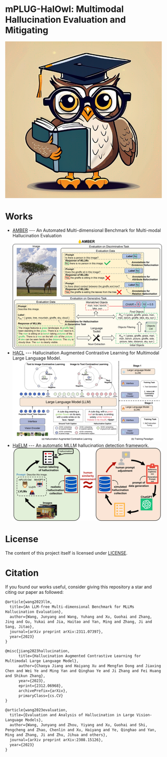 # mPLUG-HalOwl: Multimodal Hallucination Evaluation and Mitigating

![logo](owl.png?v=1&type=image)

# Works
 - [AMBER](https://github.com/X-PLUG/mPLUG-HalOwl/tree/main/AMBER) --- An Automated Multi-dimensional Benchmark for Multi-modal Hallucination Evaluation ![logo](AMBER.jpg?v=1&type=image)
 - [HACL](https://arxiv.org/abs/2312.06968) --- Hallucination Augmented Contrastive Learning for Multimodal Large Language Model. ![logo](hacl.png?v=1&type=image)
 - [HaELM](https://github.com/junyangwang0410/HaELM) --- An automatic MLLM hallucination detection framework.![logo](HaELM.png?v=1&type=image)
# License
The content of this project itself is licensed under [LICENSE](LICENSE).

# Citation
If you found our works useful, consider giving this repository a star and citing our paper as followed:
```
@article{wang2023llm,
  title={An LLM-free Multi-dimensional Benchmark for MLLMs Hallucination Evaluation},
  author={Wang, Junyang and Wang, Yuhang and Xu, Guohai and Zhang, Jing and Gu, Yukai and Jia, Haitao and Yan, Ming and Zhang, Ji and Sang, Jitao},
  journal={arXiv preprint arXiv:2311.07397},
  year={2023}
}
```

```
@misc{jiang2023hallucination,
      title={Hallucination Augmented Contrastive Learning for Multimodal Large Language Model}, 
      author={Chaoya Jiang and Haiyang Xu and Mengfan Dong and Jiaxing Chen and Wei Ye and Ming Yan and Qinghao Ye and Ji Zhang and Fei Huang and Shikun Zhang},
      year={2023},
      eprint={2312.06968},
      archivePrefix={arXiv},
      primaryClass={cs.CV}
}
```
```
@article{wang2023evaluation,
  title={Evaluation and Analysis of Hallucination in Large Vision-Language Models},
  author={Wang, Junyang and Zhou, Yiyang and Xu, Guohai and Shi, Pengcheng and Zhao, Chenlin and Xu, Haiyang and Ye, Qinghao and Yan, Ming and Zhang, Ji and Zhu, Jihua and others},
  journal={arXiv preprint arXiv:2308.15126},
  year={2023}
}
```
